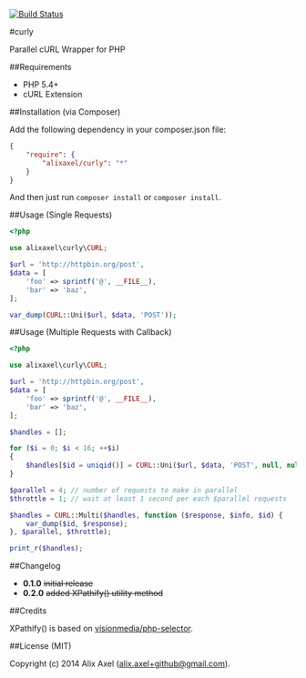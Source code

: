 [![Build Status](https://travis-ci.org/alixaxel/curly.svg?branch=master)](https://travis-ci.org/alixaxel/curly/)

#curly

Parallel cURL Wrapper for PHP

##Requirements

- PHP 5.4+
- cURL Extension

##Installation (via Composer)

Add the following dependency in your composer.json file:

```json
{
	"require": {
		"alixaxel/curly": "*"
	}
}
```

And then just run `composer install` or `composer install`.

##Usage (Single Requests)

```php
<?php

use alixaxel\curly\CURL;

$url = 'http://httpbin.org/post',
$data = [
	'foo' => sprintf('@', __FILE__),
	'bar' => 'baz',
];

var_dump(CURL::Uni($url, $data, 'POST'));
```

##Usage (Multiple Requests with Callback)

```php
<?php

use alixaxel\curly\CURL;

$url = 'http://httpbin.org/post',
$data = [
	'foo' => sprintf('@', __FILE__),
	'bar' => 'baz',
];

$handles = [];

for ($i = 0; $i < 16; ++$i)
{
	$handles[$id = uniqid()] = CURL::Uni($url, $data, 'POST', null, null, 0);
}

$parallel = 4; // number of requests to make in parallel
$throttle = 1; // wait at least 1 second per each $parallel requests

$handles = CURL::Multi($handles, function ($response, $info, $id) {
	var_dump($id, $response);
}, $parallel, $throttle);

print_r($handles);
```

##Changelog

- **0.1.0** ~~initial release~~
- **0.2.0** ~~added XPathify() utility method~~

##Credits

XPathify() is based on [visionmedia/php-selector](https://github.com/visionmedia/php-selector/).

##License (MIT)

Copyright (c) 2014 Alix Axel (alix.axel+github@gmail.com).
